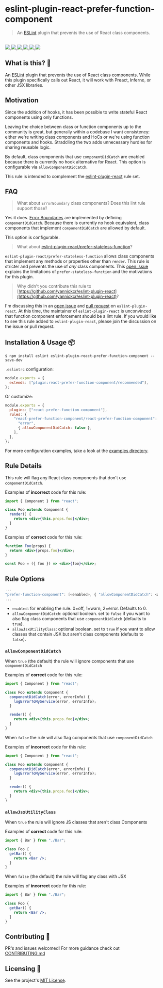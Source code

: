 # eslint-plugin-react-prefer-function-component

<blockquote>An <a href="https://github.com/eslint/eslint">ESLint</a> plugin that prevents the use of React class components.</blockquote>

<br />

<a href="https://www.npmjs.com/package/eslint-plugin-react-prefer-function-component">
  <img src="https://img.shields.io/npm/v/eslint-plugin-react-prefer-function-component.svg">
</a>
<a href="https://github.com/tatethurston/eslint-plugin-react-prefer-function-component/blob/master/LICENSE">
  <img src="https://img.shields.io/npm/l/eslint-plugin-react-prefer-function-component.svg">
</a>
<a href="https://bundlephobia.com/result?p=eslint-plugin-react-prefer-function-component">
  <img src="https://img.shields.io/bundlephobia/minzip/eslint-plugin-react-prefer-function-component">
</a>
<a href="https://www.npmjs.com/package/eslint-plugin-react-prefer-function-component">
  <img src="https://img.shields.io/npm/dy/eslint-plugin-react-prefer-function-component.svg">
</a>
<a href="https://github.com/tatethurston/eslint-plugin-react-prefer-function-component/actions/workflows/ci.yml">
  <img src="https://github.com/tatethurston/eslint-plugin-react-prefer-function-component/actions/workflows/ci.yml/badge.svg">
</a>
<a href="https://codecov.io/gh/tatethurston/eslint-plugin-react-prefer-function-component">
  <img src="https://img.shields.io/codecov/c/github/tatethurston/eslint-plugin-react-prefer-function-component/main.svg?style=flat-square">
</a>

## What is this? 🧐

An [ESLint](https://github.com/eslint/eslint) plugin that prevents the use of React class components. While this plugin specifically calls out React, it will work with Preact, Inferno, or other JSX libraries.

## Motivation

Since the addition of hooks, it has been possible to write stateful React components
using only functions.

Leaving the choice between class or function components up to the community is great, but generally within a codebase I want consistency: either we're writing class components and HoCs or we're using function components and hooks. Straddling the two adds unnecessary hurdles for sharing reusable logic.

By default, class components that use `componentDidCatch` are enabled because there is currently no hook alternative for React. This option is configurable via `allowComponentDidCatch`.

This rule is intended to complement the [eslint-plugin-react](https://github.com/yannickcr/eslint-plugin-react) rule set.

## FAQ

> What about `ErrorBoundary` class components? Does this lint rule support those?

Yes it does. [Error Boundaries](https://reactjs.org/docs/error-boundaries.html) are implemented by defining `componentDidCatch`. Because there is currently no hook equivalent, class components that implement `componentDidCatch` are allowed by default.

This option is configurable.

> What about [eslint-plugin-react/prefer-stateless-function](https://github.com/yannickcr/eslint-plugin-react/blob/master/docs/rules/prefer-stateless-function.md)?

`eslint-plugin-react/prefer-stateless-function` allows class components that implement any methods or properties other than `render`. This rule is stricter and prevents the use of _any_ class components. This [open issue](https://github.com/jsx-eslint/eslint-plugin-react/issues/2860) explains the limitations of `prefer-stateless-function` and the motivations for this plugin.

> Why didn't you contribute this rule to [https://github.com/yannickcr/eslint-plugin-react](https://github.com/yannickcr/eslint-plugin-react)?

I'm discussing this in an [open issue](https://github.com/yannickcr/eslint-plugin-react/issues/2860#issuecomment-819784530) and [pull request](https://github.com/yannickcr/eslint-plugin-react/pull/3040) on `eslint-plugin-react`. At this time, the maintainer of `eslint-plugin-react` is unconvinced that function component enforcement should be a lint rule. If you would like to see this rule added to `eslint-plugin-react`, please join the discussion on the issue or pull request.

## Installation & Usage 📦

```
$ npm install eslint eslint-plugin-react-prefer-function-component --save-dev
```

`.eslintrc` configuration:

```js
module.exports = {
  extends: ["plugin:react-prefer-function-component/recommended"],
};
```

Or customize:

```js
module.exports = {
  plugins: ["react-prefer-function-component"],
  rules: {
    "react-prefer-function-component/react-prefer-function-component": [
      "error",
      { allowComponentDidCatch: false },
    ],
  },
};
```

For more configuration examples, take a look at the [examples directory](https://github.com/tatethurston/eslint-plugin-react-prefer-function-component/tree/main/examples).

## Rule Details

This rule will flag any React class components that don't use `componentDidCatch`.

Examples of **incorrect** code for this rule:

```jsx
import { Component } from "react";

class Foo extends Component {
  render() {
    return <div>{this.props.foo}</div>;
  }
}
```

Examples of **correct** code for this rule:

```jsx
function Foo(props) {
  return <div>{props.foo}</div>;
}
```

```jsx
const Foo = ({ foo }) => <div>{foo}</div>;
```

## Rule Options

```js
...
"prefer-function-component": [<enabled>, { "allowComponentDidCatch": <allowComponentDidCatch>, "allowJsxUtilityClass": <allowJsxUtilityClass> }]
...
```

- `enabled`: for enabling the rule. 0=off, 1=warn, 2=error. Defaults to 0.
- `allowComponentDidCatch`: optional boolean. set to `false` if you want to also flag class components that use `componentDidCatch` (defaults to `true`).
- `allowJsxUtilityClass`: optional boolean. set to `true` if you want to allow classes that contain JSX but aren't class components (defaults to `false`).

### `allowComponentDidCatch`

When `true` (the default) the rule will ignore components that use `componentDidCatch`

Examples of **correct** code for this rule:

```jsx
import { Component } from "react";

class Foo extends Component {
  componentDidCatch(error, errorInfo) {
    logErrorToMyService(error, errorInfo);
  }

  render() {
    return <div>{this.props.foo}</div>;
  }
}
```

When `false` the rule will also flag components that use `componentDidCatch`

Examples of **incorrect** code for this rule:

```jsx
import { Component } from "react";

class Foo extends Component {
  componentDidCatch(error, errorInfo) {
    logErrorToMyService(error, errorInfo);
  }

  render() {
    return <div>{this.props.foo}</div>;
  }
}
```

### `allowJsxUtilityClass`

When `true` the rule will ignore JS classes that aren't class Components

Examples of **correct** code for this rule:

```jsx
import { Bar } from "./Bar";

class Foo {
  getBar() {
    return <Bar />;
  }
}
```

When `false` (the default) the rule will flag any class with JSX

Examples of **incorrect** code for this rule:

```jsx
import { Bar } from "./Bar";

class Foo {
  getBar() {
    return <Bar />;
  }
}
```

## Contributing 👫

PR's and issues welcomed! For more guidance check out [CONTRIBUTING.md](https://github.com/tatethurston/eslint-plugin-react-prefer-function-component/blob/master/CONTRIBUTING.md)

## Licensing 📃

See the project's [MIT License](https://github.com/tatethurston/eslint-plugin-react-prefer-function-component/blob/master/LICENSE).
